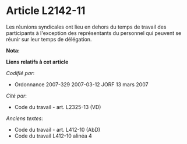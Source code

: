 # Article L2142-11

Les réunions syndicales ont lieu en dehors du temps de travail des participants à l'exception des représentants du personnel
qui peuvent se réunir sur leur temps de délégation.

**Nota:**



**Liens relatifs à cet article**

_Codifié par_:

  - Ordonnance 2007-329 2007-03-12 JORF 13 mars 2007

_Cité par_:

  - Code du travail - art. L2325-13 (VD)

_Anciens textes_:

  - Code du travail - art. L412-10 (AbD)
  - Code du travail L412-10 alinéa 4

